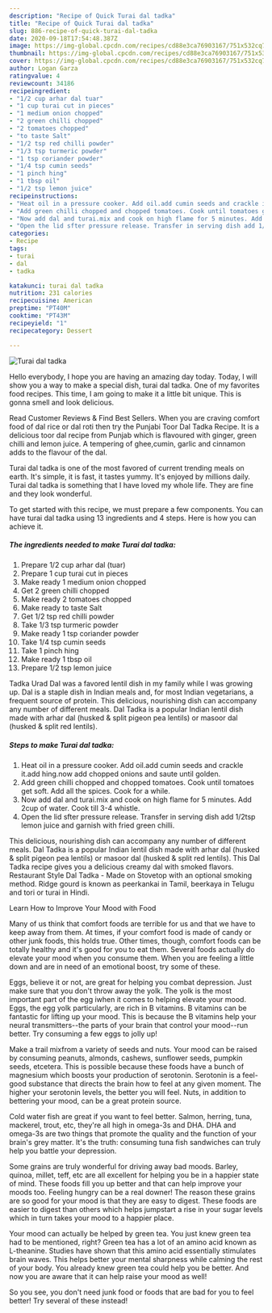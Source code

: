 ```yaml
---
description: "Recipe of Quick Turai dal tadka"
title: "Recipe of Quick Turai dal tadka"
slug: 886-recipe-of-quick-turai-dal-tadka
date: 2020-09-18T17:54:48.387Z
image: https://img-global.cpcdn.com/recipes/cd88e3ca76903167/751x532cq70/turai-dal-tadka-recipe-main-photo.jpg
thumbnail: https://img-global.cpcdn.com/recipes/cd88e3ca76903167/751x532cq70/turai-dal-tadka-recipe-main-photo.jpg
cover: https://img-global.cpcdn.com/recipes/cd88e3ca76903167/751x532cq70/turai-dal-tadka-recipe-main-photo.jpg
author: Logan Garza
ratingvalue: 4
reviewcount: 34186
recipeingredient:
- "1/2 cup arhar dal tuar"
- "1 cup turai cut in pieces"
- "1 medium onion chopped"
- "2 green chilli chopped"
- "2 tomatoes chopped"
- "to taste Salt"
- "1/2 tsp red chilli powder"
- "1/3 tsp turmeric powder"
- "1 tsp coriander powder"
- "1/4 tsp cumin seeds"
- "1 pinch hing"
- "1 tbsp oil"
- "1/2 tsp lemon juice"
recipeinstructions:
- "Heat oil in a pressure cooker. Add oil.add cumin seeds and crackle it.add hing.now add chopped onions and saute until golden."
- "Add green chilli chopped and chopped tomatoes. Cook until tomatoes get soft. Add all the spices. Cook for a while."
- "Now add dal and turai.mix and cook on high flame for 5 minutes. Add 2cup of water. Cook till 3-4 whistle."
- "Open the lid sfter pressure release. Transfer in serving dish add 1/2tsp lemon juice and garnish with fried green chilli."
categories:
- Recipe
tags:
- turai
- dal
- tadka

katakunci: turai dal tadka 
nutrition: 231 calories
recipecuisine: American
preptime: "PT40M"
cooktime: "PT43M"
recipeyield: "1"
recipecategory: Dessert

---
```



![Turai dal tadka](https://img-global.cpcdn.com/recipes/cd88e3ca76903167/751x532cq70/turai-dal-tadka-recipe-main-photo.jpg)

Hello everybody, I hope you are having an amazing day today. Today, I will show you a way to make a special dish, turai dal tadka. One of my favorites food recipes. This time, I am going to make it a little bit unique. This is gonna smell and look delicious.

Read Customer Reviews &amp; Find Best Sellers. When you are craving comfort food of dal rice or dal roti then try the Punjabi Toor Dal Tadka Recipe. It is a delicious toor dal recipe from Punjab which is flavoured with ginger, green chilli and lemon juice. A tempering of ghee,cumin, garlic and cinnamon adds to the flavour of the dal.

Turai dal tadka is one of the most favored of current trending meals on earth. It's simple, it is fast, it tastes yummy. It's enjoyed by millions daily. Turai dal tadka is something that I have loved my whole life. They are fine and they look wonderful.


To get started with this recipe, we must prepare a few components. You can have turai dal tadka using 13 ingredients and 4 steps. Here is how you can achieve it.

<!--inarticleads1-->

##### The ingredients needed to make Turai dal tadka:

1. Prepare 1/2 cup arhar dal (tuar)
1. Prepare 1 cup turai cut in pieces
1. Make ready 1 medium onion chopped
1. Get 2 green chilli chopped
1. Make ready 2 tomatoes chopped
1. Make ready to taste Salt
1. Get 1/2 tsp red chilli powder
1. Take 1/3 tsp turmeric powder
1. Make ready 1 tsp coriander powder
1. Take 1/4 tsp cumin seeds
1. Take 1 pinch hing
1. Make ready 1 tbsp oil
1. Prepare 1/2 tsp lemon juice


Tadka Urad Dal was a favored lentil dish in my family while I was growing up. Dal is a staple dish in Indian meals and, for most Indian vegetarians, a frequent source of protein. This delicious, nourishing dish can accompany any number of different meals. Dal Tadka is a popular Indian lentil dish made with arhar dal (husked &amp; split pigeon pea lentils) or masoor dal (husked &amp; split red lentils). 

<!--inarticleads2-->

##### Steps to make Turai dal tadka:

1. Heat oil in a pressure cooker. Add oil.add cumin seeds and crackle it.add hing.now add chopped onions and saute until golden.
1. Add green chilli chopped and chopped tomatoes. Cook until tomatoes get soft. Add all the spices. Cook for a while.
1. Now add dal and turai.mix and cook on high flame for 5 minutes. Add 2cup of water. Cook till 3-4 whistle.
1. Open the lid sfter pressure release. Transfer in serving dish add 1/2tsp lemon juice and garnish with fried green chilli.


This delicious, nourishing dish can accompany any number of different meals. Dal Tadka is a popular Indian lentil dish made with arhar dal (husked &amp; split pigeon pea lentils) or masoor dal (husked &amp; split red lentils). This Dal Tadka recipe gives you a delicious creamy dal with smoked flavors. Restaurant Style Dal Tadka - Made on Stovetop with an optional smoking method. Ridge gourd is known as peerkankai in Tamil, beerkaya in Telugu and tori or turai in Hindi. 

Learn How to Improve Your Mood with Food


Many of us think that comfort foods are terrible for us and that we have to keep away from them. At times, if your comfort food is made of candy or other junk foods, this holds true. Other times, though, comfort foods can be totally healthy and it's good for you to eat them. Several foods actually do elevate your mood when you consume them. When you are feeling a little down and are in need of an emotional boost, try some of these.

Eggs, believe it or not, are great for helping you combat depression. Just make sure that you don't throw away the yolk. The yolk is the most important part of the egg iwhen it comes to helping elevate your mood. Eggs, the egg yolk particularly, are rich in B vitamins. B vitamins can be fantastic for lifting up your mood. This is because the B vitamins help your neural transmitters--the parts of your brain that control your mood--run better. Try consuming a few eggs to jolly up!

Make a trail mixfrom a variety of seeds and nuts. Your mood can be raised by consuming peanuts, almonds, cashews, sunflower seeds, pumpkin seeds, etcetera. This is possible because these foods have a bunch of magnesium which boosts your production of serotonin. Serotonin is a feel-good substance that directs the brain how to feel at any given moment. The higher your serotonin levels, the better you will feel. Nuts, in addition to bettering your mood, can be a great protein source.

Cold water fish are great if you want to feel better. Salmon, herring, tuna, mackerel, trout, etc, they're all high in omega-3s and DHA. DHA and omega-3s are two things that promote the quality and the function of your brain's grey matter. It's the truth: consuming tuna fish sandwiches can truly help you battle your depression. 

Some grains are truly wonderful for driving away bad moods. Barley, quinoa, millet, teff, etc are all excellent for helping you be in a happier state of mind. These foods fill you up better and that can help improve your moods too. Feeling hungry can be a real downer! The reason these grains are so good for your mood is that they are easy to digest. These foods are easier to digest than others which helps jumpstart a rise in your sugar levels which in turn takes your mood to a happier place.

Your mood can actually be helped by green tea. You just knew green tea had to be mentioned, right? Green tea has a lot of an amino acid known as L-theanine. Studies have shown that this amino acid essentially stimulates brain waves. This helps better your mental sharpness while calming the rest of your body. You already knew green tea could help you be better. And now you are aware that it can help raise your mood as well!

So you see, you don't need junk food or foods that are bad for you to feel better! Try several of these instead!

